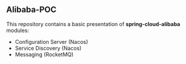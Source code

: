 ## Alibaba-POC
This repository contains a basic presentation of **spring-cloud-alibaba** modules:
- Configuration Server (Nacos)
- Service Discovery (Nacos)
- Messaging (RocketMQ)

